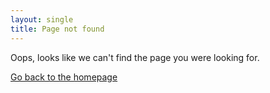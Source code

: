 ```yaml
---
layout: single
title: Page not found
---
```


Oops, looks like we can't find the page you were looking for.

[Go back to the homepage](/)
